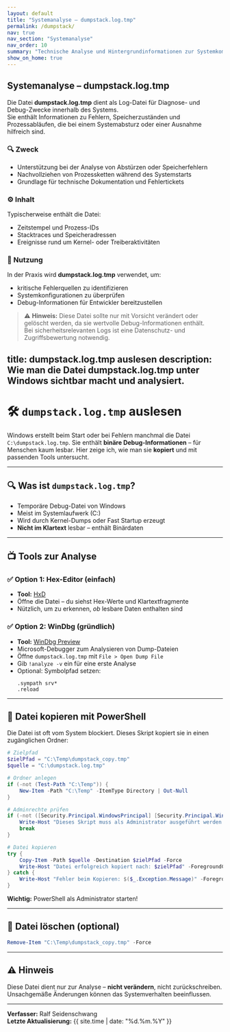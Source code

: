 ```yaml
---
layout: default
title: "Systemanalyse – dumpstack.log.tmp"
permalink: /dumpstack/
nav: true
nav_section: "Systemanalyse"
nav_order: 10
summary: "Technische Analyse und Hintergrundinformationen zur Systemkomponente dumpstack.log.tmp."
show_on_home: true
---
```


## Systemanalyse – dumpstack.log.tmp

Die Datei **dumpstack.log.tmp** dient als Log-Datei für Diagnose- und Debug-Zwecke innerhalb des Systems.  
Sie enthält Informationen zu Fehlern, Speicherzuständen und Prozessabläufen, die bei einem Systemabsturz oder einer Ausnahme hilfreich sind.

### 🔍 Zweck
- Unterstützung bei der Analyse von Abstürzen oder Speicherfehlern  
- Nachvollziehen von Prozessketten während des Systemstarts  
- Grundlage für technische Dokumentation und Fehlertickets  

### ⚙️ Inhalt
Typischerweise enthält die Datei:
- Zeitstempel und Prozess-IDs  
- Stacktraces und Speicheradressen  
- Ereignisse rund um Kernel- oder Treiberaktivitäten  

### 🧩 Nutzung
In der Praxis wird **dumpstack.log.tmp** verwendet, um:
- kritische Fehlerquellen zu identifizieren  
- Systemkonfigurationen zu überprüfen  
- Debug-Informationen für Entwickler bereitzustellen  

> ⚠️ **Hinweis:** Diese Datei sollte nur mit Vorsicht verändert oder gelöscht werden, da sie wertvolle Debug-Informationen enthält.  
> Bei sicherheitsrelevanten Logs ist eine Datenschutz- und Zugriffsbewertung notwendig.

## title: dumpstack.log.tmp auslesen description: Wie man die Datei dumpstack.log.tmp unter Windows sichtbar macht und analysiert.

# 🛠️ `dumpstack.log.tmp` auslesen

Windows erstellt beim Start oder bei Fehlern manchmal die Datei `C:\dumpstack.log.tmp`. Sie enthält **binäre Debug-Informationen** – für Menschen kaum lesbar. Hier zeige ich, wie man sie **kopiert** und mit passenden Tools untersucht.

---

## 🔍 Was ist `dumpstack.log.tmp`?

- Temporäre Debug-Datei von Windows
- Meist im Systemlaufwerk (C:)
- Wird durch Kernel-Dumps oder Fast Startup erzeugt
- **Nicht im Klartext** lesbar – enthält Binärdaten

---

## 📺 Tools zur Analyse

### ✅ Option 1: Hex-Editor (einfach)

- **Tool:** [HxD](https://mh-nexus.de/en/hxd/)
- Öffne die Datei – du siehst Hex-Werte und Klartextfragmente
- Nützlich, um zu erkennen, *ob* lesbare Daten enthalten sind

### ✅ Option 2: WinDbg (gründlich)

- **Tool:** [WinDbg Preview](https://apps.microsoft.com/store/detail/windbg-preview/9PGJGD53TN86)
- Microsoft-Debugger zum Analysieren von Dump-Dateien
- Öffne `dumpstack.log.tmp` mit `File > Open Dump File`
- Gib `!analyze -v` ein für eine erste Analyse
- Optional: Symbolpfad setzen:
  ```
  .sympath srv*
  .reload
  ```

---

## 📁 Datei kopieren mit PowerShell

Die Datei ist oft vom System blockiert. Dieses Skript kopiert sie in einen zugänglichen Ordner:

```powershell
# Zielpfad
$zielPfad = "C:\Temp\dumpstack_copy.tmp"
$quelle = "C:\dumpstack.log.tmp"

# Ordner anlegen
if (-not (Test-Path "C:\Temp")) {
    New-Item -Path "C:\Temp" -ItemType Directory | Out-Null
}

# Adminrechte prüfen
if (-not ([Security.Principal.WindowsPrincipal] [Security.Principal.WindowsIdentity]::GetCurrent()).IsInRole([Security.Principal.WindowsBuiltinRole]::Administrator)) {
    Write-Host "Dieses Skript muss als Administrator ausgeführt werden!" -ForegroundColor Red
    break
}

# Datei kopieren
try {
    Copy-Item -Path $quelle -Destination $zielPfad -Force
    Write-Host "Datei erfolgreich kopiert nach: $zielPfad" -ForegroundColor Green
} catch {
    Write-Host "Fehler beim Kopieren: $($_.Exception.Message)" -ForegroundColor Red
}
```

**Wichtig:** PowerShell als Administrator starten!

---

## 🧽 Datei löschen (optional)

```powershell
Remove-Item "C:\Temp\dumpstack_copy.tmp" -Force
```

---

## ⚠️ Hinweis

Diese Datei dient nur zur Analyse – **nicht verändern**, nicht zurückschreiben. Unsachgemäße Änderungen können das Systemverhalten beeinflussen.

---

**Verfasser:** Ralf Seidenschwang\
**Letzte Aktualisierung:** {{ site.time | date: "%d.%m.%Y" }}

